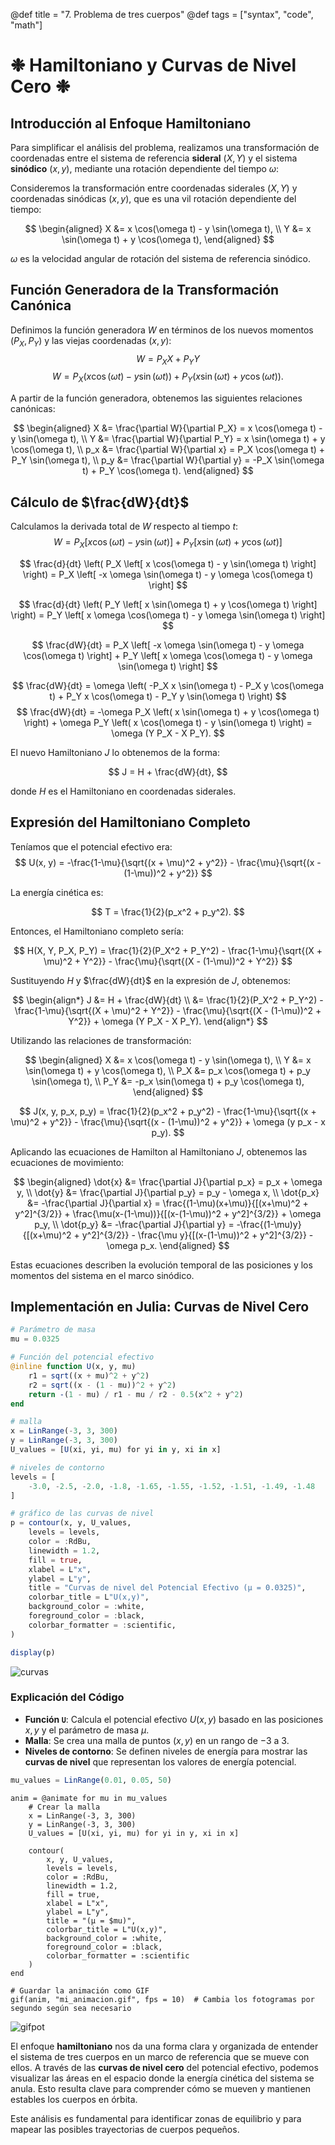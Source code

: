 @def title = "7. Problema de tres cuerpos"
@def tags = ["syntax", "code", "math"]

# ❉ Hamiltoniano y Curvas de Nivel Cero ❉

## Introducción al Enfoque Hamiltoniano

Para simplificar el análisis del problema, realizamos una transformación de coordenadas entre el sistema de referencia **sideral** $(X, Y)$ y el sistema **sinódico** $(x, y)$, mediante una rotación dependiente del tiempo $\omega$:

Consideremos la transformación entre coordenadas siderales $(X, Y)$ y coordenadas sinódicas $(x, y)$, que es una vil rotación dependiente del tiempo:

$$
\begin{aligned}
X &= x \cos(\omega t) - y \sin(\omega t), \\
Y &= x \sin(\omega t) + y \cos(\omega t),
\end{aligned}
$$

$\omega$ es la velocidad angular de rotación del sistema de referencia sinódico.

## Función Generadora de la Transformación Canónica

Definimos la función generadora $W$ en términos de los nuevos momentos $(P_X, P_Y)$ y las viejas coordenadas $(x, y)$:
$$
W =P_{X}X + P_{Y}Y
$$
$$
W = P_X \left( x \cos(\omega t) - y \sin(\omega t) \right) + P_Y \left( x \sin(\omega t) + y \cos(\omega t) \right).
$$

A partir de la función generadora, obtenemos las siguientes relaciones canónicas:

$$
\begin{aligned}
X &= \frac{\partial W}{\partial P_X} = x \cos(\omega t) - y \sin(\omega t), \\
Y &= \frac{\partial W}{\partial P_Y} = x \sin(\omega t) + y \cos(\omega t), \\
p_x &= \frac{\partial W}{\partial x} = P_X \cos(\omega t) + P_Y \sin(\omega t), \\
p_y &= \frac{\partial W}{\partial y} = -P_X \sin(\omega t) + P_Y \cos(\omega t).
\end{aligned}
$$

## Cálculo de $\frac{dW}{dt}$

Calculamos la derivada total de $W$ respecto al tiempo $t$:
   $$
   W = P_X \left[ x \cos(\omega t) - y \sin(\omega t) \right] + P_Y \left[ x \sin(\omega t) + y \cos(\omega t) \right]
   $$

   $$
   \frac{d}{dt} \left( P_X \left[ x \cos(\omega t) - y \sin(\omega t) \right] \right) = P_X \left[ -x \omega \sin(\omega t) - y \omega \cos(\omega t) \right]
$$


$$
   \frac{d}{dt} \left( P_Y \left[ x \sin(\omega t) + y \cos(\omega t) \right] \right) = P_Y \left[ x \omega \cos(\omega t) - y \omega \sin(\omega t) \right]
$$


$$
   \frac{dW}{dt} = P_X \left[ -x \omega \sin(\omega t) - y \omega \cos(\omega t) \right] + P_Y \left[ x \omega \cos(\omega t) - y \omega \sin(\omega t) \right]
$$

$$
   \frac{dW}{dt} = \omega \left( -P_X x \sin(\omega t) - P_X y \cos(\omega t) + P_Y x \cos(\omega t) - P_Y y \sin(\omega t) \right)
$$
$$
\frac{dW}{dt} = -\omega P_X \left( x \sin(\omega t) + y \cos(\omega t) \right) + \omega P_Y \left( x \cos(\omega t) - y \sin(\omega t) \right) = \omega (Y P_X - X P_Y).
$$

El nuevo Hamiltoniano $J$ lo obtenemos de la forma:

$$
J = H + \frac{dW}{dt},
$$

donde $H$ es el Hamiltoniano en coordenadas siderales.

## Expresión del Hamiltoniano Completo

Teníamos que el potencial efectivo era:
$$
U(x, y) = -\frac{1-\mu}{\sqrt{(x + \mu)^2 + y^2}} - \frac{\mu}{\sqrt{(x - (1-\mu))^2 + y^2}} 
$$

La energía cinética es:

$$
T = \frac{1}{2}(p_x^2 + p_y^2).
$$

Entonces, el Hamiltoniano completo sería:

$$
H(X, Y, P_X, P_Y) = \frac{1}{2}(P_X^2 + P_Y^2) - \frac{1-\mu}{\sqrt{(X + \mu)^2 + Y^2}} - \frac{\mu}{\sqrt{(X - (1-\mu))^2 + Y^2}}
$$

Sustituyendo $H$ y $\frac{dW}{dt}$ en la expresión de $J$, obtenemos:

$$
\begin{align*}
J &= H + \frac{dW}{dt} \\
&= \frac{1}{2}(P_X^2 + P_Y^2) - \frac{1-\mu}{\sqrt{(X + \mu)^2 + Y^2}} - \frac{\mu}{\sqrt{(X - (1-\mu))^2 + Y^2}} + \omega (Y P_X - X P_Y).
\end{align*}
$$

Utilizando las relaciones de transformación:

$$
\begin{aligned}
X &= x \cos(\omega t) - y \sin(\omega t), \\
Y &= x \sin(\omega t) + y \cos(\omega t), \\
P_X &= p_x \cos(\omega t) + p_y \sin(\omega t), \\
P_Y &= -p_x \sin(\omega t) + p_y \cos(\omega t),
\end{aligned}
$$

$$
J(x, y, p_x, p_y) = \frac{1}{2}(p_x^2 + p_y^2) - \frac{1-\mu}{\sqrt{(x + \mu)^2 + y^2}} - \frac{\mu}{\sqrt{(x - (1-\mu))^2 + y^2}} + \omega (y p_x - x p_y).
$$

Aplicando las ecuaciones de Hamilton al Hamiltoniano $J$, obtenemos las ecuaciones de movimiento:

$$
\begin{aligned}
\dot{x} &= \frac{\partial J}{\partial p_x} = p_x + \omega y, \\
\dot{y} &= \frac{\partial J}{\partial p_y} = p_y - \omega x, \\
\dot{p_x} &= -\frac{\partial J}{\partial x} = \frac{(1-\mu)(x+\mu)}{[(x+\mu)^2 + y^2]^{3/2}} + \frac{\mu(x-(1-\mu))}{[(x-(1-\mu))^2 + y^2]^{3/2}} + \omega p_y, \\
\dot{p_y} &= -\frac{\partial J}{\partial y} = -\frac{(1-\mu)y}{[(x+\mu)^2 + y^2]^{3/2}} - \frac{\mu y}{[(x-(1-\mu))^2 + y^2]^{3/2}} - \omega p_x.
\end{aligned}
$$


Estas ecuaciones describen la evolución temporal de las posiciones y los momentos del sistema en el marco sinódico.

## Implementación en Julia: Curvas de Nivel Cero



```julia
# Parámetro de masa 
mu = 0.0325

# Función del potencial efectivo
@inline function U(x, y, mu)
    r1 = sqrt((x + mu)^2 + y^2)
    r2 = sqrt((x - (1 - mu))^2 + y^2)
    return -(1 - mu) / r1 - mu / r2 - 0.5(x^2 + y^2)
end

# malla
x = LinRange(-3, 3, 300)
y = LinRange(-3, 3, 300)
U_values = [U(xi, yi, mu) for yi in y, xi in x]

# niveles de contorno
levels = [
    -3.0, -2.5, -2.0, -1.8, -1.65, -1.55, -1.52, -1.51, -1.49, -1.48
]

# gráfico de las curvas de nivel
p = contour(x, y, U_values,
    levels = levels,
    color = :RdBu,
    linewidth = 1.2,
    fill = true,
    xlabel = L"x",
    ylabel = L"y",
    title = "Curvas de nivel del Potencial Efectivo (μ = 0.0325)",
    colorbar_title = L"U(x,y)",
    background_color = :white,
    foreground_color = :black,
    colorbar_formatter = :scientific,
)

display(p)
```

![curvas](/Ejercicios/potencial_efectivo_alta_resolucion.png)

### Explicación del Código

- **Función `U`**: Calcula el potencial efectivo $U(x, y)$ basado en las posiciones $x, y$ y el parámetro de masa $\mu$.
- **Malla**: Se crea una malla de puntos $(x, y)$ en un rango de $-3$ a $3$.
- **Niveles de contorno**: Se definen niveles de energía para mostrar las **curvas de nivel** que representan los valores de energía potencial.

```julia
mu_values = LinRange(0.01, 0.05, 50)
```

```
anim = @animate for mu in mu_values
    # Crear la malla
    x = LinRange(-3, 3, 300)
    y = LinRange(-3, 3, 300)
    U_values = [U(xi, yi, mu) for yi in y, xi in x]

    contour(
        x, y, U_values,
        levels = levels,
        color = :RdBu,
        linewidth = 1.2,
        fill = true,
        xlabel = L"x",
        ylabel = L"y",
        title = "(μ = $mu)",
        colorbar_title = L"U(x,y)",
        background_color = :white,
        foreground_color = :black,
        colorbar_formatter = :scientific
    )
end

# Guardar la animación como GIF
gif(anim, "mi_animacion.gif", fps = 10)  # Cambia los fotogramas por segundo según sea necesario

```


![gifpot](/Ejercicios/mi_animacion.gif)


El enfoque **hamiltoniano** nos da una forma clara y organizada de entender el sistema de tres cuerpos en un marco de referencia que se mueve con ellos. A través de las **curvas de nivel cero** del potencial efectivo, podemos visualizar las áreas en el espacio donde la energía cinética del sistema se anula. Esto resulta clave para comprender cómo se mueven y mantienen estables los cuerpos en órbita.

Este análisis es fundamental para identificar zonas de equilibrio y para mapear las posibles trayectorias de cuerpos pequeños.